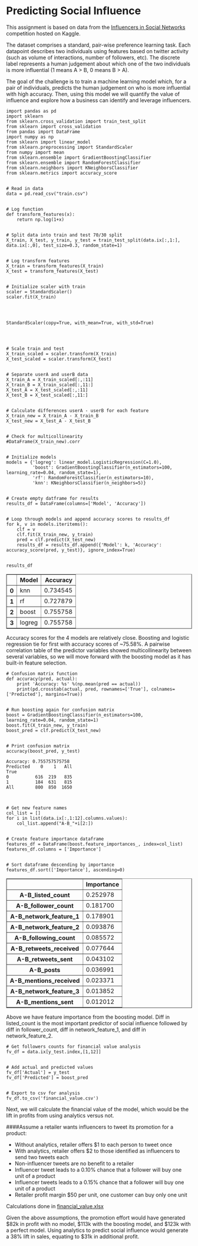 
# Predicting Social Influence

This assignment is based on data from the [Influencers in Social Networks](https://www.kaggle.com/c/predict-who-is-more-influential-in-a-social-network) competition hosted on Kaggle. 

The dataset comprises a standard, pair-wise preference learning task. Each datapoint describes two individuals using features based on twitter activity (such as volume of interactions, number of followers, etc). The discrete label represents a human judgement about which one of the two individuals is more influential (1 means A > B, 0 means B > A).

The goal of the challenge is to train a machine learning model which, for a pair of individuals, predicts the human judgement on who is more influential with high accuracy. Then, using this model we will quantify the value of influence and explore how a business can identify and leverage influencers.


    import pandas as pd
    import sklearn
    from sklearn.cross_validation import train_test_split
    from sklearn import cross_validation
    from pandas import DataFrame
    import numpy as np
    from sklearn import linear_model
    from sklearn.preprocessing import StandardScaler
    from numpy import mean
    from sklearn.ensemble import GradientBoostingClassifier
    from sklearn.ensemble import RandomForestClassifier
    from sklearn.neighbors import KNeighborsClassifier
    from sklearn.metrics import accuracy_score


    # Read in data
    data = pd.read_csv("train.csv")


    # Log function
    def transform_features(x):
        return np.log(1+x)


    # Split data into train and test 70/30 split
    X_train, X_test, y_train, y_test = train_test_split(data.ix[:,1:], data.ix[:,0], test_size=0.3, random_state=1)


    # Log transform features
    X_train = transform_features(X_train)
    X_test = transform_features(X_test)


    # Initialize scaler with train
    scaler = StandardScaler()
    scaler.fit(X_train)




    StandardScaler(copy=True, with_mean=True, with_std=True)




    # Scale train and test
    X_train_scaled = scaler.transform(X_train)
    X_test_scaled = scaler.transform(X_test)


    # Separate userA and userB data
    X_train_A = X_train_scaled[:,:11]
    X_train_B = X_train_scaled[:,11:]
    X_test_A = X_test_scaled[:,:11]
    X_test_B = X_test_scaled[:,11:]


    # Calculate differences userA - userB for each feature
    X_train_new = X_train_A - X_train_B
    X_test_new = X_test_A - X_test_B


    # Check for multicollinearity
    #DataFrame(X_train_new).corr


    # Initialize models
    models = {'logreg': linear_model.LogisticRegression(C=1.0),
              'boost': GradientBoostingClassifier(n_estimators=100, learning_rate=0.04, random_state=1),
              'rf': RandomForestClassifier(n_estimators=10),
              'knn': KNeighborsClassifier(n_neighbors=5)}


    # Create empty datframe for results
    results_df = DataFrame(columns=['Model', 'Accuracy'])


    # Loop through models and append accuracy scores to results_df
    for k, v in models.iteritems():
        clf = v
        clf.fit(X_train_new, y_train)
        pred = clf.predict(X_test_new)
        results_df = results_df.append({'Model': k, 'Accuracy': accuracy_score(pred, y_test)}, ignore_index=True)


    results_df




<div>
<table border="1" class="dataframe">
  <thead>
    <tr style="text-align: right;">
      <th></th>
      <th>Model</th>
      <th>Accuracy</th>
    </tr>
  </thead>
  <tbody>
    <tr>
      <th>0</th>
      <td>knn</td>
      <td>0.734545</td>
    </tr>
    <tr>
      <th>1</th>
      <td>rf</td>
      <td>0.727879</td>
    </tr>
    <tr>
      <th>2</th>
      <td>boost</td>
      <td>0.755758</td>
    </tr>
    <tr>
      <th>3</th>
      <td>logreg</td>
      <td>0.755758</td>
    </tr>
  </tbody>
</table>
</div>



Accuracy scores for the 4 models are relatively close. Boosting and logistic regression tie for first with accuracy scores of ~75.58%. A pairwise correlation table of the predictor variables showed multicollinearity between several variables, so we will move forward with the boosting model as it has built-in feature selection.


    # Confusion matrix function
    def accuracy(pred, actual):
        print 'Accuracy: %s' %(np.mean(pred == actual))
        print(pd.crosstab(actual, pred, rownames=['True'], colnames=['Predicted'], margins=True))


    # Run boosting again for confusion matrix
    boost = GradientBoostingClassifier(n_estimators=100, learning_rate=0.04, random_state=1)
    boost.fit(X_train_new, y_train)
    boost_pred = clf.predict(X_test_new)


    # Print confusion matrix
    accuracy(boost_pred, y_test)

    Accuracy: 0.755757575758
    Predicted    0    1   All
    True                     
    0          616  219   835
    1          184  631   815
    All        800  850  1650
    


    # Get new feature names
    col_list = []
    for i in list(data.ix[:,1:12].columns.values):
        col_list.append("A-B_"+i[2:])


    # Create feature importance dataframe
    features_df = DataFrame(boost.feature_importances_, index=col_list)
    features_df.columns = ['Importance']


    # Sort dataframe descending by importance
    features_df.sort(['Importance'], ascending=0)




<div>
<table border="1" class="dataframe">
  <thead>
    <tr style="text-align: right;">
      <th></th>
      <th>Importance</th>
    </tr>
  </thead>
  <tbody>
    <tr>
      <th>A-B_listed_count</th>
      <td>0.252978</td>
    </tr>
    <tr>
      <th>A-B_follower_count</th>
      <td>0.181700</td>
    </tr>
    <tr>
      <th>A-B_network_feature_1</th>
      <td>0.178901</td>
    </tr>
    <tr>
      <th>A-B_network_feature_2</th>
      <td>0.093876</td>
    </tr>
    <tr>
      <th>A-B_following_count</th>
      <td>0.085572</td>
    </tr>
    <tr>
      <th>A-B_retweets_received</th>
      <td>0.077644</td>
    </tr>
    <tr>
      <th>A-B_retweets_sent</th>
      <td>0.043102</td>
    </tr>
    <tr>
      <th>A-B_posts</th>
      <td>0.036991</td>
    </tr>
    <tr>
      <th>A-B_mentions_received</th>
      <td>0.023371</td>
    </tr>
    <tr>
      <th>A-B_network_feature_3</th>
      <td>0.013852</td>
    </tr>
    <tr>
      <th>A-B_mentions_sent</th>
      <td>0.012012</td>
    </tr>
  </tbody>
</table>
</div>



Above we have feature importance from the boosting model. Diff in listed_count is the most important predictor of social influence followed by diff in follower_count, diff in network_feature_1, and diff in network_feature_2.


    # Get followers counts for financial value analysis
    fv_df = data.ix[y_test.index,[1,12]]


    # Add actual and predicted values
    fv_df['Actual'] = y_test
    fv_df['Predicted'] = boost_pred


    # Export to csv for analysis
    fv_df.to_csv('financial_value.csv')

Next, we will calculate the financial value of the model, which would be the lift in profits from using analytics versus not.

####Assume a retailer wants influencers to tweet its promotion for a product:
* Without analytics, retailer offers \$1 to each person to tweet once
* With analytics, retailer offers \$2 to those identified as influencers to send two tweets each
* Non-influencer tweets are no benefit to a retailer
* Influencer tweet leads to a 0.10% chance that a follower will buy one unit of a product
* Influencer tweets leads to a 0.15% chance that a follower will buy one unit of a product
* Retailer profit margin \$50 per unit, one customer can buy only one unit

Calculations done in [financial_value.xlsx](https://github.com/juliaawu/mis184n-social-media-analytics/blob/master/predicting-social-influence/financial_value.xlsx)

Given the above assumptions, the promotion effort would have generated \$82k in profit with no model, \$113k with the boosting model, and \$123k with a perfect model. Using analytics to predict social influence would generate a 38% lift in sales, equating to \$31k in additional profit.
